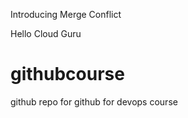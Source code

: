 Introducing Merge Conflict 

Hello Cloud Guru
# githubcourse
github repo for github for devops course
